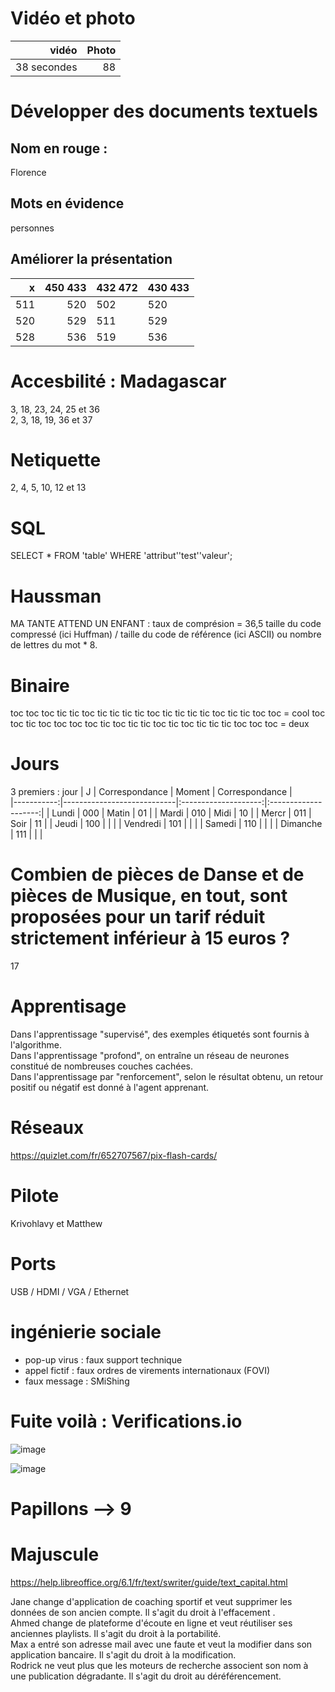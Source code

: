 # Vidéo et photo
|vidéo     | Photo |   
|-------:|--------:|
|  38 secondes   |88    |
# Développer des documents textuels
## Nom en rouge :
Florence
## Mots en évidence
personnes
## Améliorer la présentation
|x       | 450 433 | 432 472 |430 433|  
|-------:|--------:|---------|-------|
|  511   |  520    |502      |520    |
|  520   |  529    |511      |529    |
|  528   |  536    |519      |536    |

# Accesbilité : Madagascar
3, 18, 23, 24, 25 et 36  
2, 3, 18, 19, 36 et 37

# Netiquette
2, 4, 5, 10, 12 et 13


# SQL
SELECT * FROM 'table' WHERE 'attribut''test''valeur';

# Haussman
MA TANTE ATTEND UN ENFANT : taux de comprésion = 36,5
taille du code compressé (ici Huffman) / taille du code de référence (ici ASCII) ou nombre de lettres du mot * 8.

# Binaire 
toc toc toc tic tic toc tic tic tic tic toc tic tic tic tic toc tic tic toc toc = cool
toc toc tic toc toc toc toc tic toc tic tic toc tic toc tic tic tic toc toc toc = deux

# Jours 
3 premiers : jour
| J          | Correspondance             | Moment               | Correspondance       |        
|-----------:|----------------------------|:--------------------:|:--------------------:|
|  Lundi     |   000                      |  Matin               |  01                  |
|  Mardi     |   010                      |  Midi                |  10                  |
|  Mercr     |   011                      |  Soir                |  11                  |
|  Jeudi     |   100                      |                      |                      |
|  Vendredi  |   101                      |                      |                      |
|  Samedi    |   110                      |                      |                      |
|  Dimanche  |   111                      |                      |                      |

# Combien de pièces de Danse et de pièces de Musique, en tout, sont proposées pour un tarif réduit strictement inférieur à 15 euros ?
17
# Apprentisage
Dans l'apprentissage "supervisé", des exemples étiquetés sont fournis à l'algorithme.  
Dans l'apprentissage "profond", on entraîne un réseau de neurones constitué de nombreuses couches cachées.  
Dans l'apprentissage par "renforcement", selon le résultat obtenu, un retour positif ou négatif est donné à l'agent apprenant.  

# Réseaux
https://quizlet.com/fr/652707567/pix-flash-cards/

# Pilote
Krivohlavy et Matthew

# Ports
USB / HDMI / VGA / Ethernet

# ingénierie sociale
- pop-up virus : faux support technique
- appel fictif : faux ordres de virements internationaux (FOVI)
- faux message : SMiShing

# Fuite voilà : Verifications.io

![image](https://user-images.githubusercontent.com/106614142/183280993-babff5b7-8fde-4d07-b27a-49935dad582f.png)


![image](https://user-images.githubusercontent.com/106614142/183293919-baf40b76-9ab9-4eaa-9e59-99289117360f.png)

# Papillons --> 9 

# Majuscule
https://help.libreoffice.org/6.1/fr/text/swriter/guide/text_capital.html

Jane change d'application de coaching sportif et veut supprimer les données de son ancien compte.
Il s'agit du droit à l'effacement .  
Ahmed change de plateforme d'écoute en ligne et veut réutiliser ses anciennes playlists.
Il s'agit du droit à la portabilité.  
Max a entré son adresse mail avec une faute et veut la modifier dans son application bancaire.
Il s'agit du droit à la modification.  
Rodrick ne veut plus que les moteurs de recherche associent son nom à une publication dégradante.
Il s'agit du droit au déréférencement.  


